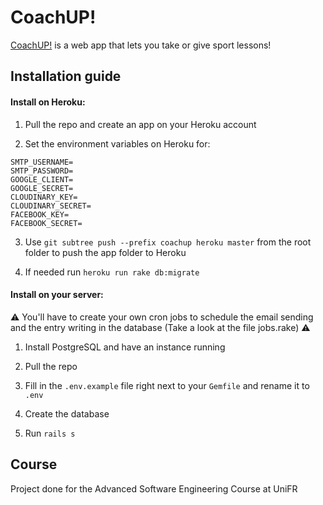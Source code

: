 CoachUP!
==========================
[CoachUP!](https://coachup.herokuapp.com) is a web app that lets you take or give sport lessons!

## Installation guide

#### Install on Heroku:
1. Pull the repo and create an app on your Heroku account

2. Set the environment variables on Heroku for:

  ```
  SMTP_USERNAME=
  SMTP_PASSWORD=
  GOOGLE_CLIENT=
  GOOGLE_SECRET=
  CLOUDINARY_KEY=
  CLOUDINARY_SECRET=
  FACEBOOK_KEY=
  FACEBOOK_SECRET=
  ```
3. Use `git subtree push --prefix coachup heroku master` from the root folder to push the app folder to Heroku

4. If needed run `heroku run rake db:migrate`

#### Install on your server:
:warning: You'll have to create your own cron jobs to schedule the email sending and the entry writing in the database (Take a look at the file jobs.rake) :warning:


1. Install PostgreSQL and have an instance running

2. Pull the repo

3. Fill in the `.env.example` file right next to your `Gemfile` and rename it to `.env`

4. Create the database

5. Run `rails s`

## Course

Project done for the Advanced Software Engineering Course at UniFR
